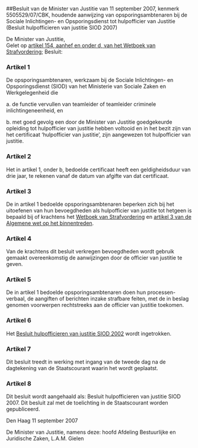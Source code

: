 <meta http-equiv='Content-Type' content='text/html; charset=utf-8' />

##Besluit van de Minister van Justitie van 11 september 2007, kenmerk 5505529/07/CBK, houdende aanwijzing van opsporingsambtenaren bij de Sociale Inlichtingen- en Opsporingsdienst tot hulpofficier van Justitie (Besluit hulpofficieren van justitie SIOD 2007)

De Minister van Justitie,  
Gelet op [artikel 154, aanhef en onder d, van het Wetboek van Strafvordering](../../../../../../../../wet/wet/van/15/januari/1921/BWBR0001903/README.md);
Besluit:    

### Artikel  1  

De opsporingsambtenaren, werkzaam bij de Sociale Inlichtingen- en Opsporingsdienst (SIOD) van het Ministerie van Sociale Zaken en Werkgelegenheid die 

a. de functie vervullen van teamleider of teamleider criminele inlichtingeneenheid, en  

b. met goed gevolg een door de Minister van Justitie goedgekeurde opleiding tot hulpofficier van justitie hebben voltooid en in het bezit zijn van het certificaat ‘hulpofficier van justitie’, zijn aangewezen tot hulpofficier van justitie.   

### Artikel  2  

Het in artikel 1, onder b, bedoelde certificaat heeft een geldigheidsduur van drie jaar, te rekenen vanaf de datum van afgifte van dat certificaat. 

### Artikel  3  

De in artikel 1 bedoelde opsporingsambtenaren beperken zich bij het uitoefenen van hun bevoegdheden als hulpofficier van justitie tot hetgeen is bepaald bij of krachtens het [Wetboek van Strafvordering](../../../../../../../../wet/wet/van/15/januari/1921/BWBR0001903/README.md) en [artikel 3 van de Algemene wet op het binnentreden](../../../../../../../../wet/algemene/wet/op/het/binnentreden/BWBR0006763/README.md). 

### Artikel  4  

Van de krachtens dit besluit verkregen bevoegdheden wordt gebruik gemaakt overeenkomstig de aanwijzingen door de officier van justitie te geven. 

### Artikel  5  

De in artikel 1 bedoelde opsporingsambtenaren doen hun processen-verbaal, de aangiften of berichten inzake strafbare feiten, met de in beslag genomen voorwerpen rechtstreeks aan de officier van justitie toekomen. 

### Artikel  6  

Het [Besluit hulpofficieren van justitie SIOD 2002](../../../../../../../../ministeriele-regeling/besluit/hulpofficieren/van/justitie/siod/2002/BWBR0014010/README.md) wordt ingetrokken. 

### Artikel  7  

Dit besluit treedt in werking met ingang van de tweede dag na de dagtekening van de Staatscourant waarin het wordt geplaatst. 

### Artikel  8  

Dit besluit wordt aangehaald als: Besluit hulpofficieren van justitie SIOD 2007. 
Dit besluit zal met de toelichting in de Staatscourant worden gepubliceerd.   

Den Haag 
11 september 2007   

De 
Minister van Justitie, namens deze: 
hoofd Afdeling Bestuurlijke en Juridische Zaken, 
L.A.M. Gielen     
